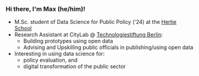 ### Hi there, I'm Max (he/him)!

- M.Sc. student of Data Science for Public Policy ('24) at the [Hertie School](https://www.hertie-school.org/en/)
- Research Assistant at CityLab @ [Technologiestiftung Berlin](https://github.com/technologiestiftung):
  - Building prototypes using open data
  - Advising and Upskilling public officials in publishing/using open data
- Interesting in using data science for:
  - policy evaluation, and
  - digital transformation of the public sector
